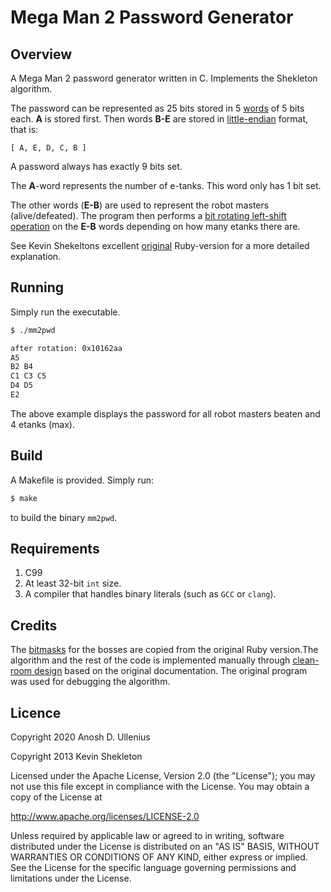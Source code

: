 # Mega Man 2 Password Generator #

## Overview

A Mega Man 2 password generator written in C. Implements the Shekleton algorithm.

The password can be represented as 25 bits stored in 5 [words](https://en.wikipedia.org/wiki/Word_(computer_architecture)#Word_size_choice) of 5 bits each. **A** is stored first. Then words **B-E** are stored in [little-endian](https://en.wikipedia.org/wiki/Endianness) format, that is:

    [ A, E, D, C, B ]

A password always has exactly 9 bits set.

The **A**-word represents the number of e-tanks. This word only has 1 bit set.

The other words (**E-B**) are used to represent the robot masters (alive/defeated).
The program then performs a [bit rotating left-shift
operation](https://en.wikipedia.org/wiki/Circular_shift) on the **E-B** words depending on how many etanks there are.

See Kevin Shekeltons excellent [original](https://github.com/kpshek/mm2pwd) Ruby-version for a more detailed explanation.

## Running

Simply run the executable.

```sh
$ ./mm2pwd

after rotation: 0x10162aa
A5
B2 B4
C1 C3 C5
D4 D5
E2
```

The above example displays the password for all robot masters beaten and 4 etanks (max).

## Build
A Makefile is provided. Simply run:
```sh
$ make
```

to build the binary `mm2pwd`.

## Requirements
1. C99
2. At least 32-bit `int` size.
3. A compiler that handles binary literals (such as `GCC` or `clang`).

## Credits
The [bitmasks](https://en.wikipedia.org/wiki/Mask_(computing)) for the bosses
are copied from the original Ruby version.The algorithm and the rest of the 
code is implemented manually through 
[clean-room design](https://en.wikipedia.org/wiki/Clean_room_design)
based on the original documentation. The original program was used for 
debugging the algorithm.

## Licence
Copyright 2020 Anosh D. Ullenius

Copyright 2013 Kevin Shekleton

Licensed under the Apache License, Version 2.0 (the "License"); you may not use
this file except in compliance with the License. You may obtain a copy of the
License at

http://www.apache.org/licenses/LICENSE-2.0

Unless required by applicable law or agreed to in writing, software distributed
under the License is distributed on an "AS IS" BASIS, WITHOUT WARRANTIES OR
CONDITIONS OF ANY KIND, either express or implied. See the License for the
specific language governing permissions and limitations under the License.
